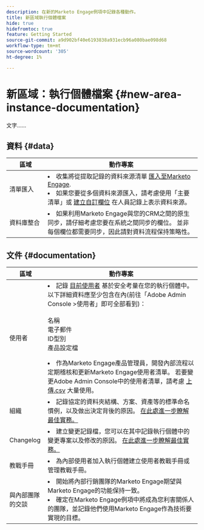 ```yaml
---
description: 在新的Marketo Engage例項中記錄各種動作。
title: 新區域執行個體檔案
hide: true
hidefromtoc: true
feature: Getting Started
source-git-commit: a9d902bf40e6193838a931ecb96a080bae098d68
workflow-type: tm+mt
source-wordcount: '305'
ht-degree: 1%

---
```


# 新區域：執行個體檔案 {#new-area-instance-documentation}

文字……

## 資料 {#data}

<table>
<thead>
  <tr>
    <th style="width:20%">區域</th>
    <th style="width:80%">動作專案</th>
  </tr>
</thead>
<tbody>
  <tr>
    <td>清單匯入</td>
    <td><li>收集將從提取記錄的資料來源清單 <a href="https://experienceleague.adobe.com/en/docs/marketo/using/getting-started-with-marketo/quick-wins/import-a-list-of-people" target="_blank">匯入至Marketo Engage</a>.</li>
    <li>如果您要從多個資料來源匯入，請考慮使用「主要清單」或 <a href="https://experienceleague.adobe.com/en/docs/marketo/using/product-docs/administration/field-management/create-a-custom-field-in-marketo" target="_blank">建立自訂欄位</a> 在人員記錄上表示資料來源。</li></td>
  </tr>
  <tr>
    <td>資料庫整合</td>
    <td><li>如果利用Marketo Engage與您的CRM之間的原生同步，請仔細考慮您要在系統之間同步的欄位。 並非每個欄位都需要同步，因此請對資料流程保持策略性。</li></td>
  </tr>
</tbody>
</table>

## 文件 {#documentation}

<table>
<thead>
  <tr>
    <th style="width:20%">區域</th>
    <th style="width:80%">動作專案</th>
  </tr>
</thead>
<tbody>
  <tr>
    <td>使用者</td>
    <td><li>記錄 <a href="https://experienceleague.adobe.com/en/docs/marketo/using/product-docs/administration/marketo-with-adobe-identity/add-or-remove-a-user#add-a-user" target="_blank">目前使用者</a> 基於安全考量在您的執行個體中。 以下詳細資料應至少包含在內(前往「Adobe Admin Console &gt;使用者」即可全部看到)：</li>
    <br>名稱
    <br>電子郵件
    <br>ID型別
    <br>產品設定檔
    <p>
    <li>作為Marketo Engage產品管理員，開發內部流程以定期稽核和更新Marketo Engage使用者清單。 若要變更Adobe Admin Console中的使用者清單，請考慮 <a href="https://helpx.adobe.com/tw/enterprise/using/users.html" target="_blank">上傳.csv</a> 大量使用。</li></td>
  </tr>
  <tr>
    <td>組織</td>
    <td><li>記錄協定的資料夾結構、方案、資產等的標準命名慣例，以及做出決定背後的原因。 <a href="https://experienceleague.adobe.com/en/docs/marketo-learn/tutorials/fundamentals/best-practices-to-organize-a-new-instance" target="_blank">在此處進一步瞭解最佳實務。</a></li></td>
  </tr>
  <tr>
    <td>Changelog</td>
    <td><li>建立變更記錄檔，您可以在其中記錄執行個體中的變更專案以及修改的原因。 <a href="https://experienceleague.adobe.com/en/docs/marketo-learn/auditing-an-inherited-instance/develop-an-instance-governance-guide" target="_blank">在此處進一步瞭解最佳實務。</a></li></td>
  </tr>
  <tr>
    <td>教戰手冊</td>
    <td><li>為內部使用者加入執行個體建立使用者教戰手冊或管理教戰手冊。</li></td>
  </tr>
  <tr>
    <td>與內部團隊的交談</td>
    <td><li>開始將內部行銷團隊的Marketo Engage期望與Marketo Engage的功能保持一致。</li>
    <li>確定在Marketo Engage例項中將成為您利害關係人的團隊，並記錄他們使用Marketo Engage作為技術要實現的目標。</li></td>
  </tr>
</tbody>
</table>
